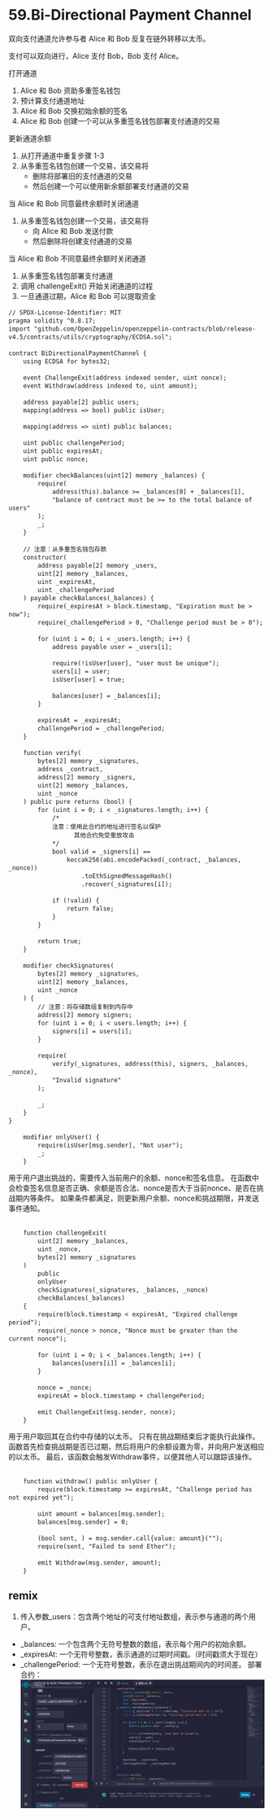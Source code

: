 # 59.Bi-Directional Payment Channel
双向支付通道允许参与者 Alice 和 Bob 反复在链外转移以太币。

支付可以双向进行，Alice 支付 Bob，Bob 支付 Alice。

打开通道
1. Alice 和 Bob 资助多重签名钱包
2. 预计算支付通道地址  
3. Alice 和 Bob 交换初始余额的签名
4. Alice 和 Bob 创建一个可以从多重签名钱包部署支付通道的交易

更新通道余额
1. 从打开通道中重复步骤 1-3
2. 从多重签名钱包创建一个交易，该交易将
   - 删除将部署旧的支付通道的交易
   - 然后创建一个可以使用新余额部署支付通道的交易

当 Alice 和 Bob 同意最终余额时关闭通道
1. 从多重签名钱包创建一个交易，该交易将
   - 向 Alice 和 Bob 发送付款
   - 然后删除将创建支付通道的交易

当 Alice 和 Bob 不同意最终余额时关闭通道
1. 从多重签名钱包部署支付通道
2. 调用 challengeExit() 开始关闭通道的过程
3. 一旦通道过期，Alice 和 Bob 可以提取资金

```solidity
// SPDX-License-Identifier: MIT
pragma solidity ^0.8.17;
import "github.com/OpenZeppelin/openzeppelin-contracts/blob/release-v4.5/contracts/utils/cryptography/ECDSA.sol";

contract BiDirectionalPaymentChannel {
    using ECDSA for bytes32;

    event ChallengeExit(address indexed sender, uint nonce);
    event Withdraw(address indexed to, uint amount);

    address payable[2] public users;
    mapping(address => bool) public isUser;

    mapping(address => uint) public balances;

    uint public challengePeriod;
    uint public expiresAt;
    uint public nonce;

    modifier checkBalances(uint[2] memory _balances) {
        require(
            address(this).balance >= _balances[0] + _balances[1],
            "balance of contract must be >= to the total balance of users"
        );
        _;
    }

    // 注意：从多重签名钱包存款
    constructor(
        address payable[2] memory _users,
        uint[2] memory _balances,
        uint _expiresAt,
        uint _challengePeriod
    ) payable checkBalances(_balances) {
        require(_expiresAt > block.timestamp, "Expiration must be > now");
        require(_challengePeriod > 0, "Challenge period must be > 0");

        for (uint i = 0; i < _users.length; i++) {
            address payable user = _users[i];

            require(!isUser[user], "user must be unique");
            users[i] = user;
            isUser[user] = true;

            balances[user] = _balances[i];
        }

        expiresAt = _expiresAt;
        challengePeriod = _challengePeriod;
    }

    function verify(
        bytes[2] memory _signatures,
        address _contract,
        address[2] memory _signers,
        uint[2] memory _balances,
        uint _nonce
    ) public pure returns (bool) {
        for (uint i = 0; i < _signatures.length; i++) {
            /*
            注意：使用此合约的地址进行签名以保护
                  其他合约免受重放攻击
            */
            bool valid = _signers[i] ==
                keccak256(abi.encodePacked(_contract, _balances, _nonce))
                    .toEthSignedMessageHash()
                    .recover(_signatures[i]);

            if (!valid) {
                return false;
            }
        }

        return true;
    }

    modifier checkSignatures(
        bytes[2] memory _signatures,
        uint[2] memory _balances,
        uint _nonce
    ) {
        // 注意：将存储数组复制到内存中
        address[2] memory signers;
        for (uint i = 0; i < users.length; i++) {
            signers[i] = users[i];
        }

        require(
            verify(_signatures, address(this), signers, _balances, _nonce),
            "Invalid signature"
        );

        _;
    }
}

    modifier onlyUser() {
        require(isUser[msg.sender], "Not user");
        _;
    }
```
用于用户退出挑战的，需要传入当前用户的余额、nonce和签名信息。
在函数中会检查签名信息是否正确、余额是否合法、nonce是否大于当前nonce、是否在挑战期内等条件。
如果条件都满足，则更新用户余额、nonce和挑战期限，并发送事件通知。
```solidity

    function challengeExit(
        uint[2] memory _balances,
        uint _nonce,
        bytes[2] memory _signatures
    )
        public
        onlyUser
        checkSignatures(_signatures, _balances, _nonce)
        checkBalances(_balances)
    {
        require(block.timestamp < expiresAt, "Expired challenge period");
        require(_nonce > nonce, "Nonce must be greater than the current nonce");

        for (uint i = 0; i < _balances.length; i++) {
            balances[users[i]] = _balances[i];
        }

        nonce = _nonce;
        expiresAt = block.timestamp + challengePeriod;

        emit ChallengeExit(msg.sender, nonce);
    }
```
用于用户取回其在合约中存储的以太币。
只有在挑战期结束后才能执行此操作。
函数首先检查挑战期是否已过期，然后将用户的余额设置为零，并向用户发送相应的以太币。
最后，该函数会触发Withdraw事件，以便其他人可以跟踪该操作。
```solidity

    function withdraw() public onlyUser {
        require(block.timestamp >= expiresAt, "Challenge period has not expired yet");

        uint amount = balances[msg.sender];
        balances[msg.sender] = 0;

        (bool sent, ) = msg.sender.call{value: amount}("");
        require(sent, "Failed to send Ether");

        emit Withdraw(msg.sender, amount);
    }
```


## remix
1. 传入参数_users：包含两个地址的可支付地址数组，表示参与通道的两个用户。
* _balances: 一个包含两个无符号整数的数组，表示每个用户的初始余额。
* _expiresAt: 一个无符号整数，表示通道的过期时间戳。（时间戳须大于现在）
* _challengePeriod: 一个无符号整数，表示在退出挑战期间内的时间差。
部署合约：
![59-1.png](./img/59-1.png)